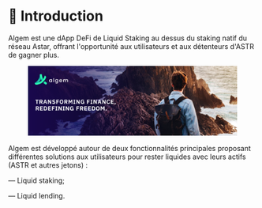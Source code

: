 # 👋 Introduction

Algem est une dApp DeFi de Liquid Staking au dessus du staking natif du réseau Astar, offrant l'opportunité aux utilisateurs et aux détenteurs d'ASTR de gagner plus.&#x20;

<figure><img src=".gitbook/assets/Twitter_Header.png" alt=""><figcaption></figcaption></figure>

Algem est développé autour de deux fonctionnalités principales proposant différentes solutions aux utilisateurs pour rester liquides avec leurs actifs (ASTR et autres jetons) :&#x20;

— Liquid staking;

— Liquid lending.
